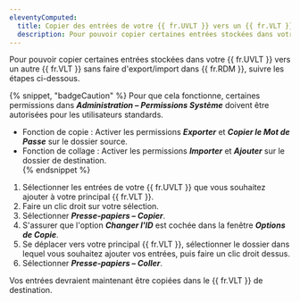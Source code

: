 ```yaml
---
eleventyComputed:
  title: Copier des entrées de votre {{ fr.UVLT }} vers un {{ fr.VLT }}
  description: Pour pouvoir copier certaines entrées stockées dans votre {{ fr.UVLT }} vers un autre {{ fr.VLT }} sans faire d'export/import dans {{ fr.RDM }}, certaines étapes sont nécessaires.
---
```

Pour pouvoir copier certaines entrées stockées dans votre {{ fr.UVLT }} vers un autre {{ fr.VLT }} sans faire d'export/import dans {{ fr.RDM }}, suivre les étapes ci-dessous.

{% snippet, "badgeCaution" %}
Pour que cela fonctionne, certaines permissions dans ***Administration – Permissions Système*** doivent être autorisées pour les utilisateurs standards.  
* Fonction de copie : Activer les permissions ***Exporter*** et ***Copier le Mot de Passe*** sur le dossier source.  
* Fonction de collage : Activer les permissions ***Importer*** et ***Ajouter*** sur le dossier de destination.  
{% endsnippet %}  

1. Sélectionner les entrées de votre {{ fr.UVLT }} que vous souhaitez ajouter à votre principal {{ fr.VLT }}.
1. Faire un clic droit sur votre sélection.
1. Sélectionner ***Presse-papiers – Copier***.
1. S'assurer que l'option ***Changer l'ID*** est cochée dans la fenêtre ***Options de Copie***.
1. Se déplacer vers votre principal {{ fr.VLT }}, sélectionner le dossier dans lequel vous souhaitez ajouter vos entrées, puis faire un clic droit dessus.
1. Sélectionner ***Presse-papiers – Coller***.

Vos entrées devraient maintenant être copiées dans le {{ fr.VLT }} de destination.
